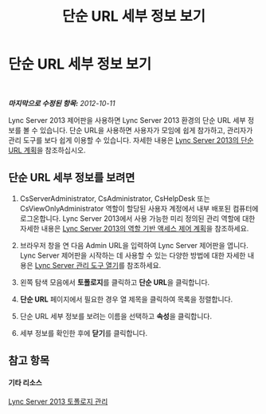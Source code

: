 ﻿---
title: 단순 URL 세부 정보 보기
TOCTitle: 단순 URL 세부 정보 보기
ms:assetid: 6ab00f2c-e1d5-4698-a58f-04b72260f9ac
ms:mtpsurl: https://technet.microsoft.com/ko-kr/library/Gg521010(v=OCS.15)
ms:contentKeyID: 49303929
ms.date: 08/24/2015
mtps_version: v=OCS.15
ms.translationtype: HT
---

# 단순 URL 세부 정보 보기

 

_**마지막으로 수정된 항목:** 2012-10-11_

Lync Server 2013 제어판을 사용하면 Lync Server 2013 환경의 단순 URL 세부 정보를 볼 수 있습니다. 단순 URL을 사용하면 사용자가 모임에 쉽게 참가하고, 관리자가 관리 도구를 보다 쉽게 이용할 수 있습니다. 자세한 내용은 [Lync Server 2013의 단순 URL 계획](lync-server-2013-planning-for-simple-urls.md)을 참조하십시오.

## 단순 URL 세부 정보를 보려면

1.  CsServerAdministrator, CsAdministrator, CsHelpDesk 또는 CsViewOnlyAdministrator 역할이 할당된 사용자 계정에서 내부 배포된 컴퓨터에 로그온합니다. Lync Server 2013에서 사용 가능한 미리 정의된 관리 역할에 대한 자세한 내용은 [Lync Server 2013의 역할 기반 액세스 제어 계획](lync-server-2013-planning-for-role-based-access-control.md)을 참조하세요.

2.  브라우저 창을 연 다음 Admin URL을 입력하여 Lync Server 제어판을 엽니다. Lync Server 제어판을 시작하는 데 사용할 수 있는 다양한 방법에 대한 자세한 내용은 [Lync Server 관리 도구 열기](lync-server-2013-open-lync-server-administrative-tools.md)를 참조하세요.

3.  왼쪽 탐색 모음에서 **토폴로지**를 클릭하고 **단순 URL**을 클릭합니다.

4.  **단순 URL** 페이지에서 필요한 경우 열 제목을 클릭하여 목록을 정렬합니다.

5.  단순 URL 세부 정보를 보려는 이름을 선택하고 **속성**을 클릭합니다.

6.  세부 정보를 확인한 후에 **닫기**를 클릭합니다.

## 참고 항목

#### 기타 리소스

[Lync Server 2013 토폴로지 관리](lync-server-2013-managing-the-lync-server-topology.md)

